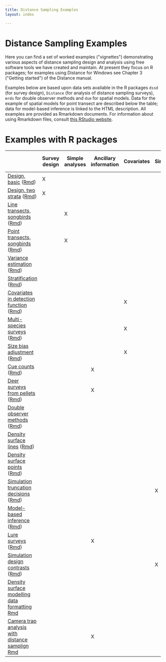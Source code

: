 ```yaml
---
title: Distance Sampling Examples
layout: index

---
```


# Distance Sampling Examples

Here you can find a set of worked examples ("vignettes") demonstrating various aspects of distance sampling design and analysis using free software tools we have created and maintain. At present they focus on R packages; for examples using Distance for Windows see Chapter 3 ("Getting started") of the Distance manual.

Examples below are based upon data sets available in the R packages `dssd` (for survey design), `Distance` (for analysis of distance sampling surveys), `mrds` for double observer methods and `dsm` for spatial models.  Data for the example of spatial models for point transect are described below the table; data for model-based inference is linked to the HTML description.   All examples are provided as Rmarkdown documents.  For information about using Rmarkdown files, consult [this RStudio website](https://rmarkdown.rstudio.com/).

# Examples with R packages


|  | Survey design | Simple analyses | Ancillary information | Covariates | Simulation | Model-based analyses | Buckland et al. (2015) |
|----------------------------------|---------------|-----------------|-----------------------|------------|------------|----------------------|------------------------|
| [Design, basic](dssd-getting-started/GettingStarted-distill.html) ([Rmd](dssd-getting-started/GettingStarted-distill.Rmd))| X |  |  |  |  |  |  |
| [Design, two strata](dssd-multi-strata/MultiStrataVignette-distill.html) ([Rmd](dssd-multi-strata/MultiStrataVignette-distill.Rmd)) | X |  |  |  |  |  |  |
| [Line transects, songbirds](Distance-lines/lines-distill.html) ([Rmd](Distance-lines/lines-distill.Rmd)) |  | X |  |  |  |  | X |
| [Point transects, songbirds](Distance-points/pointtransects-distill.html) ([Rmd](Distance-points/pointtransects-distill.Rmd)) |  | X |  |  |  |  |  |
| [Variance estimation](Distance-variance/variance-distill.html) ([Rmd](Distance-variance/variance-distill.Rmd)) |  |  |  |  |  |  |  |
| [Stratification](Distance-strata/strata-distill.html) ([Rmd](Distance-strata/strata-distill.Rmd)) |  |  |  |  |  |  |  |
| [Covariates in detection function](Distance-covariates/covariates-distill.html) ([Rmd](Distance-covariates/covariates-distill.Rmd)) |  |  |  | X |  |  | X |
| [Multi-species surveys](Distance-spec-covar/species-covariate-distill.html) ([Rmd](Distance-spec-covar/species-covariate-distill.Rmd)) |  |  |  | X |  |  |  |
| [Size bias adjustment](Distance-groupsize/Remedy-size-bias-for-dolphin-surveys.html) ([Rmd](Distance-groupsize/Remedy-size-bias-for-dolphin-surveys.Rmd)) |  |  |  | X |  |  |  |
| [Cue counts](Distance-cues/cuecounts-distill.html) ([Rmd](Distance-cues/cuecounts-distill.Rmd)) |  |  | X |  |  |  | X |
| [Deer surveys from pellets](Distance-mult/multipliers-distill.html) ([Rmd](Distance-mult/multipliers-distill.Rmd)) |  |  | X |  |  |  |  |
| [Double observer methods](mrds-golftees/mrds-golftees-distill.html) ([Rmd](mrds-golftees/mrds-golftees-distill.Rmd)) |  |  |  |  |  |  |  |
| [Density surface lines](dsm-line-dolphins/mexico-analysis.html) ([Rmd](dsm-line-dolphins/mexico-analysis.Rmd)) |  |  |  |  |  | X | X |
| [Density surface points](dsm-point/hare_point_transect_dsm-distill.html) ([Rmd](dsm-point/hare_point_transect_dsm-distill.Rmd)) |  |  |  |  |  | X |  |
| [Simulation truncation decisions](DSsim-truncation/DSsim-examples.html) ([Rmd](DSsim-truncation/DSsim-examples.Rmd)) |  |  |  |  | X |  |  |
| [Model-based inference](book-bobwhite/bobwhite.html) ([Rmd](book-bobwhite/bobwhite.Rmd)) |  |  |  |  |  | X | X |
| [Lure surveys](book-crossbills/book-crossbills.html) ([Rmd](book-crossbills/book-crossbills.Rmd)) |  |  | X |  |  |  | X |
| [Simulation design contrasts](book-DSsim/DSsimstudy.html) ([Rmd](book-DSsim/DSsimstudy.Rmd)) |  |  |  |  | X |  | X |
| [Density surface modelling data formatting](dsm-data-formatting/dsm-data-formatting.html) [Rmd](dsm-data-formatting/dsm-data-formatting.html)  |  |  |  |  | | X | |
| [Camera trap analysis with distance samplign](Distance-cameratraps/camera-distill.html) [Rmd](Distance-cameratraps/camera-distill.Rmd) | | | X | | | | |

<!--
- [Getting started with survey design using `dssd`](dssd-getting-started/GettingStarted-distill.html): Use of the package `dssd` to create a survey design within a study-area, and examine properties of the design such as how well it covers the study area and  average transect lengths.  The example uses a parallel line transects; other designs available in the `dssd` package follow from this example. [Rmarkdown file](dssd-getting-started/GettingStarted-distill.Rmd)
- [Multiple strata in `dssd`](dssd-multi-strata/MultiStrataVignette-distill.html): An example of how to create a design in `dssd` that contains multiple strata, with different design characteristics in each stratum. [Rmarkdown file](dssd-multi-strata/MultiStrataVignette-distill.Rmd)
- [Analysis of line transect data](Distance-lines/lines-distill.html): Line transect data of winter wrens in Scotland.  An example of model fitting, model selection, goodness of fit assessment.  Basic analysis skills required for any distance sampling analysis. [Rmarkdown file](Distance-lines/lines-distill.Rmd)
- [Analysis of point transect data](Distance-points/pointtransects-distill.html): Point transect analysis of savannah sparrow data set from Knopf et al. (1988). [Rmarkdown file](Distance-points/pointtransects-distill.Rmd)
- [Variance estimation](Distance-variance/variance-distill.html): Variance estimation examining three approaches: delta-method, bootstrap and bootstrap incorporating model uncertainty.  Based on line transect data of winter wrens from Buckland (2006). [Rmarkdown file](Distance-variance/variance-distill.Rmd)
- [Stratification](Distance-strata/strata-distill.html): Analysis of stratified survey design, including model selection to determine whether stratum-specific detection functions are necessary.  Uses point transect analysis of savannah sparrow data set from Knopf et al. (1988). [Rmarkdown file](Distance-strata/strata-distill.Rmd)
- [Detection function modelling with covariates](Distance-covariates/covariates-distill.html): Bringing covariates into detection function, using amakihi data from Marques et al. (2007). [Rmarkdown file](Distance-covariates/covariates-distill.Rmd)
- [Multi-species survey, species as covariate](Distance-spec-covar/species-covariate-distill.html): Use of species covariate to produce species-specific density estimates when number of detections for some species is small. [Rmarkdown file](Distance-spec-covar/species-covariate-distill.Rmd)
- [Size bias adjustment with group size as covariate](Distance-groupsize/Remedy-size-bias-for-dolphin-surveys.html): Because of the detection process, average group size in sample is a positively biased estimate of average group size in population.  This bias can be compensated by employing group size as a covariate in the detection function. [Rmarkdown file](Distance-groupsize/Remedy size bias for dolphin surveys.Rmd)
- [Cue count analysis](Distance-cues/cuecounts-distill.html): Cue counting example based on line transect data of winter wrens from Buckland (2006).  Incorporating song rate in analysis. [Rmarkdown file](Distance-cues/cuecounts-distill.Rmd)
- [Indirect survey methods](Distance-mult/multipliers-distill.html): Estimation of Sika deer density based upon deer pellet distance sampling data.  Includes estimation of decay rate using logistic regression and multiplier based on dung production rates.  Using data from Marques et al. (2001). [Rmarkdown file](Distance-mult/multipliers-distill.Rmd)
- [Double observer methods](mrds-golftees/mrds-golftees-distill.html): Full independence and point independence analysis of golf tee data from multiple observers. [Rmarkdown file](mrds-golftees/mrds-golftees-distill.Rmd)
- [Density surface model for line transects](dsm-line-dolphins/mexico-analysis.html): Line transect survey of pantropical spotted dolphins in the Gulf of Mexico. Data from NOAA. [Rmarkdown file](dsm-line-dolphins/mexico-analysis.Rmd)
- [Density surface model for point transects](dsm-point/hare_point_transect_dsm-distill.html): Point transect survey of hares in France.  Simple density surface model with (x,y) predictor; thanks to Guillaume Souchay, French National Hunting and Wildlife Agency for data and analysis. [Rmarkdown file](dsm-point/hare_point_transect_dsm-distill.Rmd) *Place all following files in same directory as .Rmd*
    - [Point transect survey csv](dsm-point/Hare_data.csv)
    - [Study area shapefile shp](dsm-point/Contour_Rouillacais.shp)
    - [Study area shapefile shx](dsm-point/Contour_Rouillacais.shx)
    - [Study area shapefile dbf](dsm-point/Contour_Rouillacais.dbf)
    - [Point station shapefile shp](dsm-point/Rouillacais_points.shp)
    - [Point station shapefile shx](dsm-point/Rouillacais_points.shx)
    - [Point station shapefile dbf](dsm-point/Rouillacais_points.dbf)
- [Simulation of distance sampling surveys](DSsim-truncation/DSsim-examples.html): Simulate distance sampling surveys examining the effect of truncation distance and pooling robustness upon estimates of animal density (when true density is known). [Rmarkdown file](DSsim-truncation/DSsim-examples.Rmd)
-->

